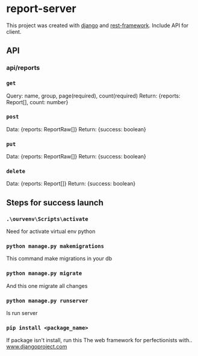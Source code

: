 # report-server

This project was created with [django](https://www.djangoproject.com) and [rest-framework](https://www.django-rest-framework.org). Include API for client.

## API

### api/reports

### `get`

Query: name, group, page(required), count(required)
Return: {reports: Report[], count: number}

### `post`

Data: {reports: ReportRaw[]}
Return: {success: boolean}

### `put`

Data: {reports: ReportRaw[]}
Return: {success: boolean}

### `delete`

Data: {reports: Report[]}
Return: {success: boolean}

## Steps for success launch

### `.\ourvenv\Scripts\activate`

Need for activate virtual env python

### `python manage.py makemigrations`

This command make migrations in your db

### `python manage.py migrate`

And this one migrate all changes

### `python manage.py runserver`

Is run server

### `pip install <package_name>`

If package isn't install, run this
The web framework for perfectionists with..
www.djangoproject.com
